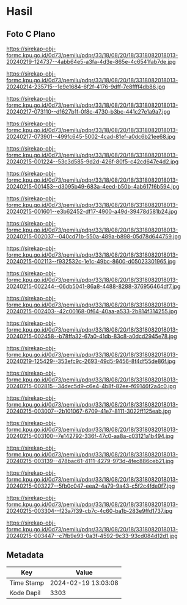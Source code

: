 # Hasil

## Foto C Plano

https://sirekap-obj-formc.kpu.go.id/0d73/pemilu/pdpr/33/18/08/20/18/3318082018013-20240219-124737--4abb64e5-a3fa-4d3e-865e-4c6541fab7de.jpg

https://sirekap-obj-formc.kpu.go.id/0d73/pemilu/pdpr/33/18/08/20/18/3318082018013-20240214-235715--1e9e1684-6f2f-4176-9dff-7e8ffff4db86.jpg

https://sirekap-obj-formc.kpu.go.id/0d73/pemilu/pdpr/33/18/08/20/18/3318082018013-20240217-073110--d1627b1f-0f8c-4730-b3bc-441c27e1a9a7.jpg

https://sirekap-obj-formc.kpu.go.id/0d73/pemilu/pdpr/33/18/08/20/18/3318082018013-20240217-073901--499fc645-5002-4cad-81ef-a0dc6b21ee68.jpg

https://sirekap-obj-formc.kpu.go.id/0d73/pemilu/pdpr/33/18/08/20/18/3318082018013-20240215-001224--53c3d585-9d2d-426f-80f5-c42cd647e4d2.jpg

https://sirekap-obj-formc.kpu.go.id/0d73/pemilu/pdpr/33/18/08/20/18/3318082018013-20240215-001453--d3095b49-683a-4eed-b50b-4ab617f6b594.jpg

https://sirekap-obj-formc.kpu.go.id/0d73/pemilu/pdpr/33/18/08/20/18/3318082018013-20240215-001601--e3b62452-df17-4900-a49d-39478d581b24.jpg

https://sirekap-obj-formc.kpu.go.id/0d73/pemilu/pdpr/33/18/08/20/18/3318082018013-20240215-002037--040cd71b-550a-489a-b898-05d78d644759.jpg

https://sirekap-obj-formc.kpu.go.id/0d73/pemilu/pdpr/33/18/08/20/18/3318082018013-20240215-002113--f932532c-1e1c-49bc-8600-d05023301965.jpg

https://sirekap-obj-formc.kpu.go.id/0d73/pemilu/pdpr/33/18/08/20/18/3318082018013-20240215-002244--06db5041-86a8-4488-8288-376956464df7.jpg

https://sirekap-obj-formc.kpu.go.id/0d73/pemilu/pdpr/33/18/08/20/18/3318082018013-20240215-002403--42c00168-0f64-40aa-a533-2b814f314255.jpg

https://sirekap-obj-formc.kpu.go.id/0d73/pemilu/pdpr/33/18/08/20/18/3318082018013-20240215-002458--b78ffa32-67a0-41db-83c8-a0dcd2945e78.jpg

https://sirekap-obj-formc.kpu.go.id/0d73/pemilu/pdpr/33/18/08/20/18/3318082018013-20240219-125429--353efc9c-2693-49d5-9456-8f4df55de86f.jpg

https://sirekap-obj-formc.kpu.go.id/0d73/pemilu/pdpr/33/18/08/20/18/3318082018013-20240215-002815--34dec5d9-c6e4-4b8f-82ee-f69146f2a4c0.jpg

https://sirekap-obj-formc.kpu.go.id/0d73/pemilu/pdpr/33/18/08/20/18/3318082018013-20240215-003007--2b101067-6709-41e7-8111-3022ff125eab.jpg

https://sirekap-obj-formc.kpu.go.id/0d73/pemilu/pdpr/33/18/08/20/18/3318082018013-20240215-003100--7e142792-336f-47c0-aa8a-c03121a1b494.jpg

https://sirekap-obj-formc.kpu.go.id/0d73/pemilu/pdpr/33/18/08/20/18/3318082018013-20240215-003139--478bac61-4111-4279-973d-4fec886ceb21.jpg

https://sirekap-obj-formc.kpu.go.id/0d73/pemilu/pdpr/33/18/08/20/18/3318082018013-20240215-003227--5fb0c047-eea2-4a79-9a43-c5f2c4fde0f7.jpg

https://sirekap-obj-formc.kpu.go.id/0d73/pemilu/pdpr/33/18/08/20/18/3318082018013-20240215-003304--f23a7f39-cb7c-4c60-ba1b-283e9ffd1737.jpg

https://sirekap-obj-formc.kpu.go.id/0d73/pemilu/pdpr/33/18/08/20/18/3318082018013-20240215-003447--c7fb9e93-0a3f-4592-9c33-93cd084d12d1.jpg


## Metadata

| Key        | Value               |
| ---------- | ------------------- |
| Time Stamp | 2024-02-19 13:03:08 |
| Kode Dapil | 3303                |



